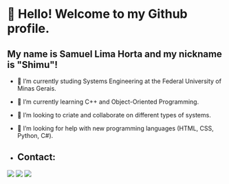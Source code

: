 # 👋 Hello! Welcome to my Github profile.
## My name is Samuel Lima Horta and my nickname is "Shimu"!

- 🔭 I’m currently studing Systems Engineering at the Federal University of Minas Gerais.
- 🌱 I’m currently learning C++ and Object-Oriented Programming.
- 👯 I’m looking to criate and collaborate on different types of systems.
- 🤔 I’m looking for help with new programming languages (HTML, CSS, Python, C#).

- ## Contact:

<div>
<a href="https://instagram.com/samucao1803" target="_blank"><img loading="lazy" src="https://img.shields.io/badge/-Instagram-%23E4405F?style=for-the-badge&logo=instagram&logoColor=white" target="_blank"></a>
<a href = "mailto:samuel.horta18@gmail.com"><img loading="lazy" src="https://img.shields.io/badge/Gmail-D14836?style=for-the-badge&logo=gmail&logoColor=white" target="_blank"></a>
<a href="https://www.linkedin.com/in/seu-usuário-linkedln-aqui" target="_blank"><img loading="lazy" src="https://img.shields.io/badge/-LinkedIn-%230077B5?style=for-the-badge&logo=linkedin&logoColor=white" target="_blank"></a>   
</div>

